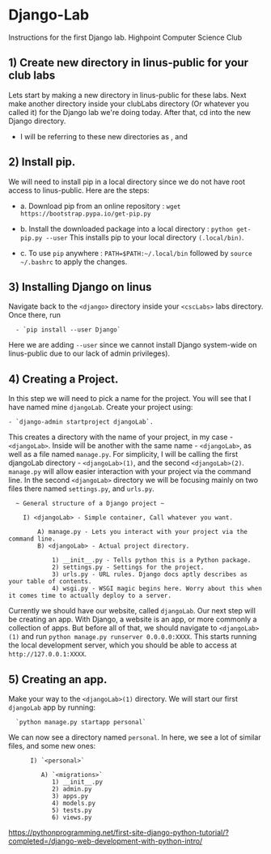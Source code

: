 # Django-Lab
Instructions for the first Django lab. Highpoint Computer Science Club

## 1) Create new directory in linus-public for your club labs

   Lets start by making a new directory in linus-public for these labs. Next make another directory inside your clubLabs directory (Or whatever you called it) for the Django lab we're doing today. After that, cd into the new Django directory.
   - I will be referring to these new directories as <clubLabs>, and <django>

## 2) Install pip.

   We will need to install pip in a local directory since we do not have root access to linus-public. Here are the steps:

   - a. Download pip from an online repository : `wget https://bootstrap.pypa.io/get-pip.py`

   - b. Install the downloaded package into a local directory : `python get-pip.py --user` This installs pip to your local directory `(.local/bin)`.

   - c. To use `pip` anywhere : `PATH=$PATH:~/.local/bin` followed by `source ~/.bashrc` to apply the changes.

## 3) Installing Django on linus

   Navigate back to the `<django>` directory inside your `<cscLabs>` labs directory. Once there, run

      - `pip install --user Django`

   Here we are adding `--user` since we cannot install Django system-wide on linus-public due to our lack of admin privileges).

## 4) Creating a Project.

   In this step we will need to pick a name for the project. You will see that I have named mine `djangoLab`. Create your project using:

    - `django-admin startproject djangoLab`.

   This creates a directory with the name of your project, in my case - `<djangoLab>`. Inside will be another with the same name - `<djangoLab>`, as well as a file named `manage.py`. For simplicity, I will be calling the first djangoLab directory - `<djangoLab>(1)`, and the second `<djangoLab>(2)`. `manage.py` will allow easier interaction with your project via the command line. In the second `<djangoLab>` directory we will be focusing mainly on two files there named `settings.py`, and `urls.py`.

   ```
     ~ General structure of a Django project ~

       I) <djangoLab> - Simple container, Call whatever you want.  

           A) manage.py - Lets you interact with your project via the command line.
           B) <djangoLab> - Actual project directory.

               1) __init__.py - Tells python this is a Python package.
               2) settings.py - Settings for the project.
               3) urls.py - URL rules. Django docs aptly describes as your table of contents.
               4) wsgi.py - WSGI magic begins here. Worry about this when it comes time to actually deploy to a server.
   ```


Currently we should have our website, called `djangoLab`. Our next step will be creating an app. With Django, a website is an app, or more commonly a collection of apps. But before all of that, we should navigate to `<djangoLab>(1)` and run `python manage.py runserver 0.0.0.0:XXXX`. This starts running the local development server, which you should be able to access at `http://127.0.0.1:XXXX`.


## 5) Creating an app.

   Make your way to the `<djangoLab>(1)` directory. We will start our first `djangoLab` app by running:

      `python manage.py startapp personal`

   We can now see a directory named `personal`. In here, we see a lot of similar files, and some new ones:

```
      I) `<personal>`

         A) `<migrations>`
         	1) __init__.py
         	2) admin.py
         	3) apps.py
         	4) models.py
         	5) tests.py
         	6) views.py
```

   https://pythonprogramming.net/first-site-django-python-tutorial/?completed=/django-web-development-with-python-intro/

##
